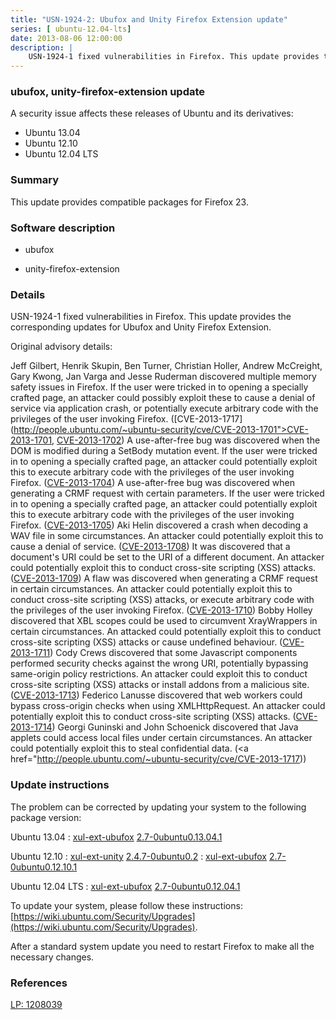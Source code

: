 ```yaml
---
title: "USN-1924-2: Ubufox and Unity Firefox Extension update"
series: [ ubuntu-12.04-lts]
date: 2013-08-06 12:00:00
description: |
    USN-1924-1 fixed vulnerabilities in Firefox. This update provides the corresponding updates for Ubufox and Unity Firefox Extension.
--- 
```

 
### ubufox, unity-firefox-extension update

A security issue affects these releases of Ubuntu and its derivatives:

* Ubuntu 13.04
* Ubuntu 12.10
* Ubuntu 12.04 LTS

### Summary

This update provides compatible packages for Firefox 23. 

### Software description

* ubufox 

* unity-firefox-extension 

### Details

USN-1924-1 fixed vulnerabilities in Firefox. This update provides the corresponding updates for Ubufox and Unity Firefox Extension.

Original advisory details:

 Jeff Gilbert, Henrik Skupin, Ben Turner, Christian Holler, Andrew McCreight, Gary Kwong, Jan Varga and Jesse Ruderman discovered multiple memory safety issues in Firefox. If the user were tricked in to opening a specially crafted page, an attacker could possibly exploit these to cause a denial of service via application crash, or potentially execute arbitrary code with the privileges of the user invoking Firefox. ([CVE-2013-1717](http://people.ubuntu.com/~ubuntu-security/cve/CVE-2013-1701">CVE-2013-1701</a>, <a href="http://people.ubuntu.com/~ubuntu-security/cve/CVE-2013-1702">CVE-2013-1702</a>) A use-after-free bug was discovered when the DOM is modified during a SetBody mutation event. If the user were tricked in to opening a specially crafted page, an attacker could potentially exploit this to execute arbitrary code with the privileges of the user invoking Firefox. (<a href="http://people.ubuntu.com/~ubuntu-security/cve/CVE-2013-1704">CVE-2013-1704</a>) A use-after-free bug was discovered when generating a CRMF request with certain parameters. If the user were tricked in to opening a specially crafted page, an attacker could potentially exploit this to execute arbitrary code with the privileges of the user invoking Firefox. (<a href="http://people.ubuntu.com/~ubuntu-security/cve/CVE-2013-1705">CVE-2013-1705</a>) Aki Helin discovered a crash when decoding a WAV file in some circumstances. An attacker could potentially exploit this to cause a denial of service. (<a href="http://people.ubuntu.com/~ubuntu-security/cve/CVE-2013-1708">CVE-2013-1708</a>) It was discovered that a document&#39;s URI could be set to the URI of a different document. An attacker could potentially exploit this to conduct cross-site scripting (XSS) attacks. (<a href="http://people.ubuntu.com/~ubuntu-security/cve/CVE-2013-1709">CVE-2013-1709</a>) A flaw was discovered when generating a CRMF request in certain circumstances. An attacker could potentially exploit this to conduct cross-site scripting (XSS) attacks, or execute arbitrary code with the privileges of the user invoking Firefox. (<a href="http://people.ubuntu.com/~ubuntu-security/cve/CVE-2013-1710">CVE-2013-1710</a>) Bobby Holley discovered that XBL scopes could be used to circumvent XrayWrappers in certain circumstances. An attacked could potentially exploit this to conduct cross-site scripting (XSS) attacks or cause undefined behaviour. (<a href="http://people.ubuntu.com/~ubuntu-security/cve/CVE-2013-1711">CVE-2013-1711</a>) Cody Crews discovered that some Javascript components performed security checks against the wrong URI, potentially bypassing same-origin policy restrictions. An attacker could exploit this to conduct cross-site scripting (XSS) attacks or install addons from a malicious site. (<a href="http://people.ubuntu.com/~ubuntu-security/cve/CVE-2013-1713">CVE-2013-1713</a>) Federico Lanusse discovered that web workers could bypass cross-origin checks when using XMLHttpRequest. An attacker could potentially exploit this to conduct cross-site scripting (XSS) attacks. (<a href="http://people.ubuntu.com/~ubuntu-security/cve/CVE-2013-1714">CVE-2013-1714</a>) Georgi Guninski and John Schoenick discovered that Java applets could access local files under certain circumstances. An attacker could potentially exploit this to steal confidential data. (<a href="http://people.ubuntu.com/~ubuntu-security/cve/CVE-2013-1717)) 

### Update instructions

The problem can be corrected by updating your system to the following package version:

Ubuntu 13.04
 : [xul-ext-ubufox](https://launchpad.net/ubuntu/+source/ubufox) <span> [2.7-0ubuntu0.13.04.1](https://launchpad.net/ubuntu/+source/ubufox/2.7-0ubuntu0.13.04.1) </span> 

Ubuntu 12.10
 : [xul-ext-unity](https://launchpad.net/ubuntu/+source/unity-firefox-extension) <span> [2.4.7-0ubuntu0.2](https://launchpad.net/ubuntu/+source/unity-firefox-extension/2.4.7-0ubuntu0.2) </span> 
 : [xul-ext-ubufox](https://launchpad.net/ubuntu/+source/ubufox) <span> [2.7-0ubuntu0.12.10.1](https://launchpad.net/ubuntu/+source/ubufox/2.7-0ubuntu0.12.10.1) </span> 

Ubuntu 12.04 LTS
 : [xul-ext-ubufox](https://launchpad.net/ubuntu/+source/ubufox) <span> [2.7-0ubuntu0.12.04.1](https://launchpad.net/ubuntu/+source/ubufox/2.7-0ubuntu0.12.04.1) </span> 

To update your system, please follow these instructions: [https://wiki.ubuntu.com/Security/Upgrades](https://wiki.ubuntu.com/Security/Upgrades).

After a standard system update you need to restart Firefox to make all the necessary changes. 

### References

 [LP: 1208039](https://launchpad.net/bugs/1208039)
 
